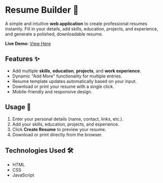 # Resume Builder 🌟

A simple and intuitive **web application** to create professional resumes instantly. Fill in your details, add skills, education, projects, and experience, and generate a polished, downloadable resume.

**Live Demo:** [View Here](https://your-live-link.com)

## Features ✨

- Add multiple **skills**, **education**, **projects**, and **work experience**.
- Dynamic "Add More" functionality for multiple entries.
- Resume template updates automatically based on your input.
- Download or print your resume with a single click.
- Mobile-friendly and responsive design.

## Usage 📝

1. Enter your personal details (name, contact, links, etc.).
2. Add your skills, education, projects, and experience.
3. Click **Create Resume** to preview your resume.
4. Download or print directly from the browser.

## Technologies Used 🛠️

- HTML
- CSS
- JavaScript
